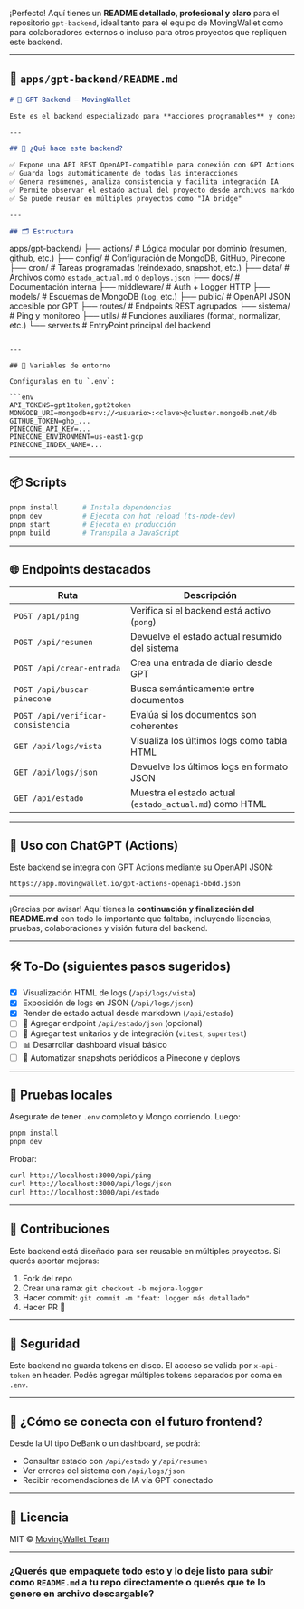 ¡Perfecto! Aquí tienes un **README detallado, profesional y claro** para el repositorio `gpt-backend`, ideal tanto para el equipo de MovingWallet como para colaboradores externos o incluso para otros proyectos que repliquen este backend.

---

## 📄 `apps/gpt-backend/README.md`

```md
# 🤖 GPT Backend – MovingWallet

Este es el backend especializado para **acciones programables** y conexión semántica con ChatGPT. Está diseñado como un **microservicio desacoplado**, reusable y extensible, ideal para monitorear, resumir, verificar y conectar el estado de MovingWallet (u otros proyectos) con IA.

---

## 🚀 ¿Qué hace este backend?

✅ Expone una API REST OpenAPI-compatible para conexión con GPT Actions  
✅ Guarda logs automáticamente de todas las interacciones  
✅ Genera resúmenes, analiza consistencia y facilita integración IA  
✅ Permite observar el estado actual del proyecto desde archivos markdown o datos de producción  
✅ Se puede reusar en múltiples proyectos como "IA bridge"

---

## 🗂️ Estructura

```
apps/gpt-backend/
├── actions/               # Lógica modular por dominio (resumen, github, etc.)
├── config/                # Configuración de MongoDB, GitHub, Pinecone
├── cron/                  # Tareas programadas (reindexado, snapshot, etc.)
├── data/                  # Archivos como `estado_actual.md` o `deploys.json`
├── docs/                  # Documentación interna
├── middleware/            # Auth + Logger HTTP
├── models/                # Esquemas de MongoDB (`Log`, etc.)
├── public/                # OpenAPI JSON accesible por GPT
├── routes/                # Endpoints REST agrupados
├── sistema/               # Ping y monitoreo
├── utils/                 # Funciones auxiliares (format, normalizar, etc.)
└── server.ts              # EntryPoint principal del backend
```

---

## 🔑 Variables de entorno

Configuralas en tu `.env`:

```env
API_TOKENS=gpt1token,gpt2token
MONGODB_URI=mongodb+srv://<usuario>:<clave>@cluster.mongodb.net/db
GITHUB_TOKEN=ghp_...
PINECONE_API_KEY=...
PINECONE_ENVIRONMENT=us-east1-gcp
PINECONE_INDEX_NAME=...
```

---

## 📦 Scripts

```bash
pnpm install      # Instala dependencias
pnpm dev          # Ejecuta con hot reload (ts-node-dev)
pnpm start        # Ejecuta en producción
pnpm build        # Transpila a JavaScript
```

---

## 🌐 Endpoints destacados

| Ruta | Descripción |
|------|-------------|
| `POST /api/ping` | Verifica si el backend está activo (`pong`) |
| `POST /api/resumen` | Devuelve el estado actual resumido del sistema |
| `POST /api/crear-entrada` | Crea una entrada de diario desde GPT |
| `POST /api/buscar-pinecone` | Busca semánticamente entre documentos |
| `POST /api/verificar-consistencia` | Evalúa si los documentos son coherentes |
| `GET /api/logs/vista` | Visualiza los últimos logs como tabla HTML |
| `GET /api/logs/json` | Devuelve los últimos logs en formato JSON |
| `GET /api/estado` | Muestra el estado actual (`estado_actual.md`) como HTML |

---

## 🧠 Uso con ChatGPT (Actions)

Este backend se integra con GPT Actions mediante su OpenAPI JSON:

```
https://app.movingwallet.io/gpt-actions-openapi-bbdd.json
```

---

¡Gracias por avisar! Aquí tienes la **continuación y finalización del README.md** con todo lo importante que faltaba, incluyendo licencias, pruebas, colaboraciones y visión futura del backend.

---

## 🛠️ To-Do (siguientes pasos sugeridos)

- [x] Visualización HTML de logs (`/api/logs/vista`)
- [x] Exposición de logs en JSON (`/api/logs/json`)
- [x] Render de estado actual desde markdown (`/api/estado`)
- [ ] 📄 Agregar endpoint `/api/estado/json` (opcional)
- [ ] 🧪 Agregar test unitarios y de integración (`vitest`, `supertest`)
- [ ] 📊 Desarrollar dashboard visual básico
- [ ] 🔁 Automatizar snapshots periódicos a Pinecone y deploys

---

## 🧪 Pruebas locales

Asegurate de tener `.env` completo y Mongo corriendo. Luego:

```bash
pnpm install
pnpm dev
```

Probar:

```bash
curl http://localhost:3000/api/ping
curl http://localhost:3000/api/logs/json
curl http://localhost:3000/api/estado
```

---

## 🤝 Contribuciones

Este backend está diseñado para ser reusable en múltiples proyectos. Si querés aportar mejoras:

1. Fork del repo
2. Crear una rama: `git checkout -b mejora-logger`
3. Hacer commit: `git commit -m "feat: logger más detallado"`
4. Hacer PR 🚀

---

## 🔐 Seguridad

Este backend no guarda tokens en disco. El acceso se valida por `x-api-token` en header. Podés agregar múltiples tokens separados por coma en `.env`.

---

## 🧬 ¿Cómo se conecta con el futuro frontend?

Desde la UI tipo DeBank o un dashboard, se podrá:

- Consultar estado con `/api/estado` y `/api/resumen`
- Ver errores del sistema con `/api/logs/json`
- Recibir recomendaciones de IA vía GPT conectado

---

## 📄 Licencia

MIT © [MovingWallet Team](https://movingwallet.io)

---

### ¿Querés que empaquete todo esto y lo deje listo para subir como `README.md` a tu repo directamente o querés que te lo genere en archivo descargable?